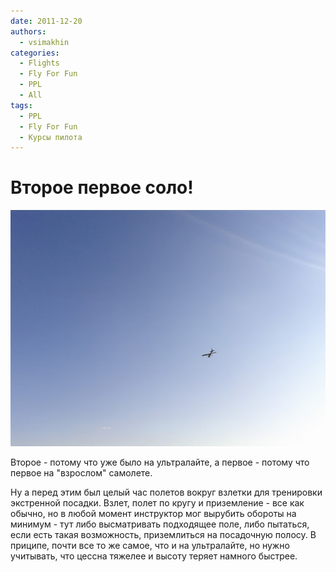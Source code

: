 ```yaml
---
date: 2011-12-20
authors:
  - vsimakhin
categories:
  - Flights
  - Fly For Fun
  - PPL
  - All
tags:
  - PPL
  - Fly For Fun
  - Курсы пилота
---
```


# Второе первое соло!

![](IMG_20111220_130748.jpg)

Второе - потому что уже было на ультралайте, а первое - потому что первое на "взрослом" самолете.

Ну а перед этим был целый час полетов вокруг взлетки для тренировки экстренной посадки. Взлет, полет по кругу и приземление - все как обычно, но в любой момент инструктор мог вырубить обороты на минимум - тут либо высматривать подходящее поле, либо пытаться, если есть такая возможность, приземлиться на посадочную полосу. В приципе, почти все то же самое, что и на ультралайте, но нужно учитывать, что цессна тяжелее и высоту теряет намного быстрее.